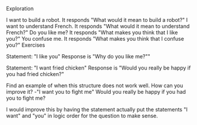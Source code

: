 Exploration

I want to build a robot. It responds "What would it mean to build a robot?"
I want to understand French. It responds "What would it mean to understand French?"
Do you like me? It responds "What makes you think that I like you?"
You confuse me. It responds "What makes you think that I confuse you?"
Exercises

Statement: "I like you" Response is "Why do you like me?""

Statement: "I want fried chicken" Response is "Would you really be happy if you had fried chicken?"

Find an example of when this structure does not work well. How can you improve it?
-"I want you to fight me"
Would you really be happy if you had you to fight me?

I would improve this by having the statement actually put the statements "I want" and "you" in logic order for the question to make sense.

